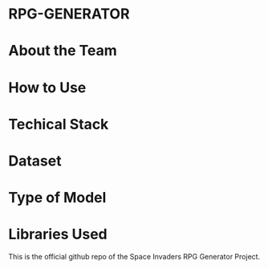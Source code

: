 # RPG-GENERATOR
# About the Team
# How to Use
# Techical Stack
# Dataset
# Type of Model
# Libraries Used

This is the official github repo of the Space Invaders RPG Generator Project.
